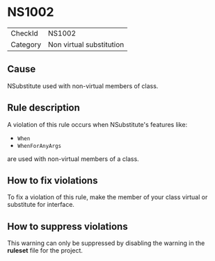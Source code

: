 ﻿# NS1002

<table>
<tr>
  <td>CheckId</td>
  <td>NS1002</td>
</tr>
<tr>
  <td>Category</td>
  <td>Non virtual substitution</td>
</tr>
</table>

## Cause

NSubstitute used with non-virtual members of class.

## Rule description

A violation of this rule occurs when NSubstitute's features like:
- `When`
- `WhenForAnyArgs`

are used with non-virtual members of a class.

## How to fix violations

To fix a violation of this rule, make the member of your class virtual or substitute for interface.

## How to suppress violations

This warning can only be suppressed by disabling the warning in the **ruleset** file for the project.
